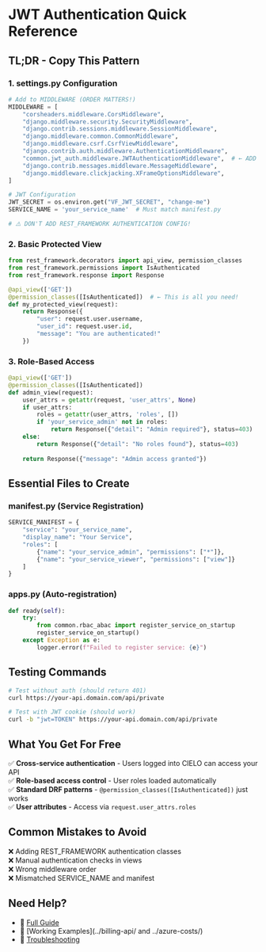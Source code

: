 # JWT Authentication Quick Reference

## TL;DR - Copy This Pattern

### 1. settings.py Configuration

```python
# Add to MIDDLEWARE (ORDER MATTERS!)
MIDDLEWARE = [
    "corsheaders.middleware.CorsMiddleware",
    "django.middleware.security.SecurityMiddleware", 
    "django.contrib.sessions.middleware.SessionMiddleware",
    "django.middleware.common.CommonMiddleware",
    "django.middleware.csrf.CsrfViewMiddleware",
    "django.contrib.auth.middleware.AuthenticationMiddleware",
    "common.jwt_auth.middleware.JWTAuthenticationMiddleware",  # ← ADD THIS
    "django.contrib.messages.middleware.MessageMiddleware",
    "django.middleware.clickjacking.XFrameOptionsMiddleware",
]

# JWT Configuration
JWT_SECRET = os.environ.get("VF_JWT_SECRET", "change-me")
SERVICE_NAME = 'your_service_name'  # Must match manifest.py

# ⚠️ DON'T ADD REST_FRAMEWORK AUTHENTICATION CONFIG!
```

### 2. Basic Protected View

```python
from rest_framework.decorators import api_view, permission_classes
from rest_framework.permissions import IsAuthenticated
from rest_framework.response import Response

@api_view(['GET'])
@permission_classes([IsAuthenticated])  # ← This is all you need!
def my_protected_view(request):
    return Response({
        "user": request.user.username,
        "user_id": request.user.id,
        "message": "You are authenticated!"
    })
```

### 3. Role-Based Access

```python
@api_view(['GET'])
@permission_classes([IsAuthenticated])
def admin_view(request):
    user_attrs = getattr(request, 'user_attrs', None)
    if user_attrs:
        roles = getattr(user_attrs, 'roles', [])
        if 'your_service_admin' not in roles:
            return Response({"detail": "Admin required"}, status=403)
    else:
        return Response({"detail": "No roles found"}, status=403)
    
    return Response({"message": "Admin access granted"})
```

## Essential Files to Create

### manifest.py (Service Registration)
```python
SERVICE_MANIFEST = {
    "service": "your_service_name",
    "display_name": "Your Service",
    "roles": [
        {"name": "your_service_admin", "permissions": ["*"]},
        {"name": "your_service_viewer", "permissions": ["view"]}
    ]
}
```

### apps.py (Auto-registration)
```python
def ready(self):
    try:
        from common.rbac_abac import register_service_on_startup
        register_service_on_startup()
    except Exception as e:
        logger.error(f"Failed to register service: {e}")
```

## Testing Commands

```bash
# Test without auth (should return 401)
curl https://your-api.domain.com/api/private

# Test with JWT cookie (should work)
curl -b "jwt=TOKEN" https://your-api.domain.com/api/private
```

## What You Get For Free

✅ **Cross-service authentication** - Users logged into CIELO can access your API  
✅ **Role-based access control** - User roles loaded automatically  
✅ **Standard DRF patterns** - `@permission_classes([IsAuthenticated])` just works  
✅ **User attributes** - Access via `request.user_attrs.roles`  

## Common Mistakes to Avoid

❌ Adding REST_FRAMEWORK authentication classes  
❌ Manual authentication checks in views  
❌ Wrong middleware order  
❌ Mismatched SERVICE_NAME and manifest  

## Need Help?

- 📖 [Full Guide](./JWT-AUTHENTICATION-GUIDE.md)
- 📁 [Working Examples](../billing-api/ and ../azure-costs/)
- 🐛 [Troubleshooting](./JWT-AUTHENTICATION-GUIDE.md#troubleshooting)
